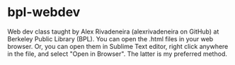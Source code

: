 # bpl-webdev
Web dev class taught by Alex Rivadeneira (alexrivadeneira on GitHub) at Berkeley Public Library (BPL). You can open the .html files in your web browser. Or, you can open them in Sublime Text editor, right click anywhere in the file, and select "Open in Browser". The latter is my preferred method.